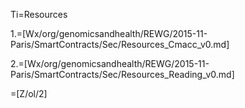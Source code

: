 Ti=Resources

1.=[Wx/org/genomicsandhealth/REWG/2015-11-Paris/SmartContracts/Sec/Resources_Cmacc_v0.md]

2.=[Wx/org/genomicsandhealth/REWG/2015-11-Paris/SmartContracts/Sec/Resources_Reading_v0.md]

=[Z/ol/2]